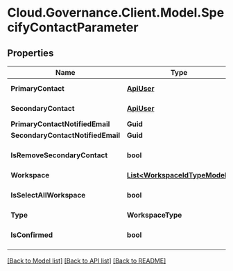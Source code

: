 # Cloud.Governance.Client.Model.SpecifyContactParameter
## Properties

Name | Type | Description | Notes
------------ | ------------- | ------------- | -------------
**PrimaryContact** | [**ApiUser**](ApiUser.md) | ApiUser model | [optional] 
**SecondaryContact** | [**ApiUser**](ApiUser.md) | ApiUser model | [optional] 
**PrimaryContactNotifiedEmail** | **Guid** |  | [optional] 
**SecondaryContactNotifiedEmail** | **Guid** |  | [optional] 
**IsRemoveSecondaryContact** | **bool** |  | [optional] [default to false]
**Workspace** | [**List&lt;WorkspaceIdTypeModel&gt;**](WorkspaceIdTypeModel.md) |  | [optional] 
**IsSelectAllWorkspace** | **bool** |  | [optional] [default to false]
**Type** | **WorkspaceType** |  | [optional] 
**IsConfirmed** | **bool** |  | [optional] [default to false]

[[Back to Model list]](../README.md#documentation-for-models) [[Back to API list]](../README.md#documentation-for-api-endpoints) [[Back to README]](../README.md)

